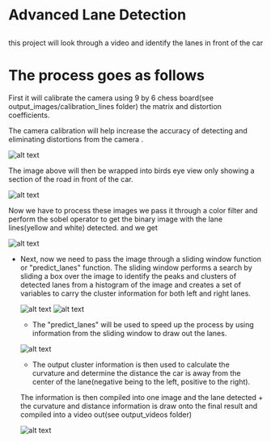 # Advanced Lane Detection

[//]: # (Image References)

[image1]: undistorted.png "Undistorted"
[image2]: wrap.png "Fish eye Wrap"
[image3]: ResultsPipeline.png "Pipeline Results"
[image4]: Histogram.png  "Histogram"
[image5]: Slidingwindow.png "Sliding Window"
[image6]: visualize.png "visualization of predictions"
[image7]: drawingLine.png "Drawing lines"


 ##
 this project will look through a video and identify the lanes in front of the car 

   # The process goes as follows 

First it will calibrate the camera using 9 by 6 chess board(see output_images/calibration_lines folder) the matrix and distortion coefficients.
	
The camera calibration will help increase the accuracy of detecting and eliminating distortions from the  camera .
	
![alt text][image1]
	
The image above will then be wrapped into birds eye view only showing a section of the road in front of the car. 
	
![alt text][image2]
	
Now we have to process these images 
we pass it through a color filter and perform the sobel operator to get the binary image with the lane lines(yellow and white) detected.
and we get 
	 
 ![alt text][image3]
	 
* Next, now we need to pass the image through a sliding window function or "predict_lanes" function. 
    The sliding window performs a search by sliding a box over the image to identify the peaks and clusters of detected lanes from a histogram of the image and creates a set of variables to carry the cluster information for both left and right lanes.
	
	![alt text][image4]          	![alt text][image5]
	
 	* The "predict_lanes" will be used to speed up the process by using information from the sliding window to draw out the lanes.

	![alt text][image6]

	* The output cluster information is then used to calculate the curvature and determine the distance the car is away from the center of the lane(negative being to the left, positive to the right).

	The information is then compiled into one image and the lane detected + the curvature and distance information is draw onto the final result and compiled into a video out(see output_videos folder)
		
	![alt text][image7]	




